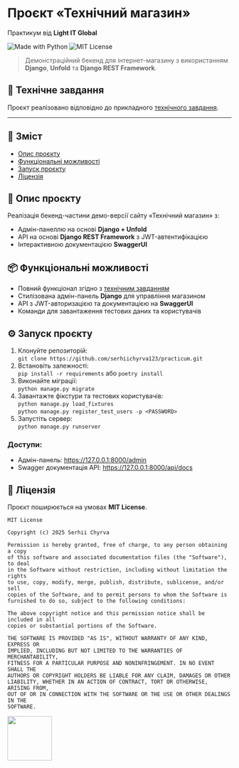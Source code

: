 # Проєкт **«Технічний магазин»**  
Практикум від **Light IT Global**

![Made with Python](https://img.shields.io/badge/Made%20with-Python-%23FFD242?logo=python&logoColor=white)
![MIT License](https://img.shields.io/badge/License-MIT-green.svg)

> Демонстраційний бекенд для інтернет-магазину з використанням **Django**, **Unfold** та **Django REST Framework**.

## 📄 Технічне завдання

Проєкт реалізовано відповідно до прикладного [технічного завдання](https://github.com/serhiichyrva123/practicum/blob/main/terms-of-reference.md).

---

## 📑 Зміст

- [Опис проєкту](#опис-проєкту)
- [Функціональні можливості](#функціональні-можливості)
- [Запуск проєкту](#запуск-проєкту)
- [Ліцензія](#ліцензія)

## 📌 Опис проєкту

Реалізація бекенд-частини демо-версії сайту «Технічний магазин» з:

- Адмін-панеллю на основі **Django + Unfold**
- API на основі **Django REST Framework** з JWT-автентифікацією
- Інтерактивною документацією **SwaggerUI**

## 📦 Функціональні можливості

- Повний функціонал згідно з [технічним завданням](https://github.com/serhiichyrva123/practicum/blob/main/terms-of-reference.md)
- Стилізована адмін-панель **Django** для управління магазином
- API з JWT-авторизацією та документацією на **SwaggerUI**
- Команди для завантаження тестових даних та користувачів

## ⚙️ Запуск проєкту

1. Клонуйте репозиторій: <br>```git clone https://github.com/serhiichyrva123/practicum.git```
2. Встановіть залежності: <br>```pip install -r requirements``` або ```poetry install```
3. Виконайте міграції: <br>```python manage.py migrate```
4. Завантажте фікстури та тестових користувачів: <br>```python manage.py load_fixtures```
<br>```python manage.py register_test_users -p <PASSWORD>```
5. Запустіть сервер: <br>```python manage.py runserver```

### Доступи:
* Адмін-панель: https://127.0.0.1:8000/admin
* Swagger документація API: https://127.0.0.1:8000/api/docs

## 📄 Ліцензія

Проєкт поширюється на умовах **MIT License**.

```text
MIT License

Copyright (c) 2025 Serhii Chyrva

Permission is hereby granted, free of charge, to any person obtaining a copy
of this software and associated documentation files (the "Software"), to deal
in the Software without restriction, including without limitation the rights
to use, copy, modify, merge, publish, distribute, sublicense, and/or sell
copies of the Software, and to permit persons to whom the Software is
furnished to do so, subject to the following conditions:

The above copyright notice and this permission notice shall be included in all
copies or substantial portions of the Software.

THE SOFTWARE IS PROVIDED "AS IS", WITHOUT WARRANTY OF ANY KIND, EXPRESS OR
IMPLIED, INCLUDING BUT NOT LIMITED TO THE WARRANTIES OF MERCHANTABILITY,
FITNESS FOR A PARTICULAR PURPOSE AND NONINFRINGEMENT. IN NO EVENT SHALL THE
AUTHORS OR COPYRIGHT HOLDERS BE LIABLE FOR ANY CLAIM, DAMAGES OR OTHER
LIABILITY, WHETHER IN AN ACTION OF CONTRACT, TORT OR OTHERWISE, ARISING FROM,
OUT OF OR IN CONNECTION WITH THE SOFTWARE OR THE USE OR OTHER DEALINGS IN THE
SOFTWARE.
```

[<img src="https://user-images.githubusercontent.com/89206401/168461242-884f25ce-eb67-406a-9d98-cf8d0f28cb43.png" width=100>](https://github.com/serhiichyrva123/practicum/blob/main/LICENSE)
